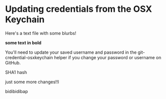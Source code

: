 # Updating credentials from the OSX Keychain

Here's a text file with some blurbs!

**some text in bold**

You'll need to update your saved username and password in the git-credential-osxkeychain helper if you change your password or username on GitHub.

SHA1 hash

just some more changes!!l

bidibidibap